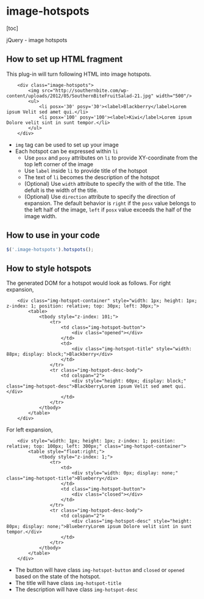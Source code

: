 image-hotspots
==============

[toc]

jQuery - image hotspots

## How to set up HTML fragment

This plug-in will turn following HTML into image hotspots.

```
	<div class="image-hotspots">
		<img src="http://southernbite.com/wp-content/uploads/2012/05/SouthernBiteFruitSalad-21.jpg" width="500"/>
		<ul>
			<li posx='30' posy='30'><label>Blackberry</label>Lorem ipsum Velit sed amet qui.</li>
			<li posx='100' posy='100'><label>Kiwi</label>Lorem ipsum Dolore velit sint in sunt tempor.</li>
		</ul>
	</div>
```
 - `img` tag can be used to set up your image
 - Each hotspot can be expressed within `li`
 	- Use `posx` and `posy` attributes on `li` to provide XY-coordinate from the top left corner of the image
 	- Use `label` inside `li` to provide title of the hotspot
 	- The text of `li` becomes the description of the hotspot
 	- (Optional) Use `width` attribute to specify the with of the title. The defult is the width of the title.
 	- (Optional) Use `direction` attribute to specify the direction of expansion. The default behavior is `right` if the `posx` value belongs to the left half of the image, `left` if `posx` value exceeds the half of the image width.

## How to use in your code

```js
$('.image-hotspots').hotspots();
```

## How to style hotspots

The generated DOM for a hotspot would look as follows.
For right expansion,

```
	<div class="img-hotspot-container" style="width: 1px; height: 1px; z-index: 1; position: relative; top: 30px; left: 30px;">
		<table>
			<tbody style="z-index: 101;">
				<tr>
					<td class="img-hotspot-button">
						<div class="opened"></div>
					</td>
					<td>
						<div class="img-hotspot-title" style="width: 88px; display: block;">Blackberry</div>
					</td>
				</tr>
				<tr class="img-hotspot-desc-body">
					<td colspan="2">
						<div style="height: 60px; display: block;" class="img-hotspot-desc">BlackberryLorem ipsum Velit sed amet qui.</div>
					</td>
				</tr>
			</tbody>
		</table>
	</div>
```

For left expansion,

```
	<div style="width: 1px; height: 1px; z-index: 1; position: relative; top: 100px; left: 300px;" class="img-hotspot-container">
		<table style="float:right;">
			<tbody style="z-index: 1;">
				<tr>
					<td>
						<div style="width: 0px; display: none;" class="img-hotspot-title">Blueberry</div>
					</td>
					<td class="img-hotspot-button">
						<div class="closed"></div>
					</td>
				</tr>
				<tr class="img-hotspot-desc-body">
					<td colspan="2">
						<div class="img-hotspot-desc" style="height: 80px; display: none;">BlueberryLorem ipsum Dolore velit sint in sunt tempor.</div>
					</td>
				</tr>
			</tbody>
		</table>
	</div>
```

 - The button will have class `img-hotspot-button` and `closed` or `opened` based on the state of the hotspot.
 - The title will have class `img-hotspot-title`
 - The description will have class `img-hotspot-desc`